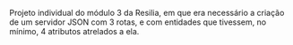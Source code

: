 Projeto individual do módulo 3 da Resilia, em que era necessário a criação de um servidor JSON com 3 rotas, e com entidades que tivessem, no mínimo, 4 atributos atrelados a ela.
